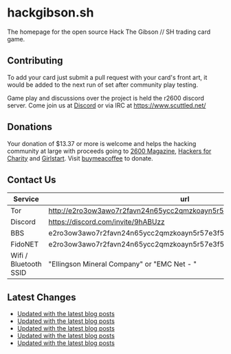 # hackgibson.sh
The homepage for the open source Hack The Gibson // SH trading card game.


## Contributing

To add your card just submit a pull request with your card's front art, it would be added to the next run of set after community play testing.

Game play and discussions over the project is held the r2600 discord server. Come join us at [Discord](https://discord.com/invite/9hABUzz) or via IRC at https://www.scuttled.net/


## Donations

Your donation of $13.37 or more is welcome and helps the hacking community at large with proceeds going to [2600 Magazine](https://2600.com/), [Hackers for Charity](https://hackersforcharity.org) and [Girlstart](https://girlstart.org).  Visit [buymeacoffee](https://www.buymeacoffee.com/hackgibson.sh) to donate.


## Contact Us

Service | url
-|-
Tor | http://e2ro3ow3awo7r2favn24n65ycc2qmzkoayn5r57e3f56nvjwdcgg32ad.onion
Discord | https://discord.com/invite/9hABUzz
BBS | e2ro3ow3awo7r2favn24n65ycc2qmzkoayn5r57e3f56nvjwdcgg32ad.onion:23
FidoNET | e2ro3ow3awo7r2favn24n65ycc2qmzkoayn5r57e3f56nvjwdcgg32ad.onion:24554
Wifi / Bluetooth SSID | "Ellingson Mineral Company" or "EMC Net - <fidonet address>"

## Latest Changes
<!-- BLOG-POST-LIST:START -->
- [Updated with the latest blog posts](https://github.com/DFW2600/hackgibson.sh/commit/d56f76d2f6f52653c79fd06d0ce75063b690cd0b)
- [Updated with the latest blog posts](https://github.com/DFW2600/hackgibson.sh/commit/238734de51025ed83438d82b474518822ececa21)
- [Updated with the latest blog posts](https://github.com/DFW2600/hackgibson.sh/commit/b1ab9a24e52e9956f84bbc4e4a9936f9b1a8ad04)
- [Updated with the latest blog posts](https://github.com/DFW2600/hackgibson.sh/commit/b5c97308333bb23847b0a16b1834d43a49b36ac9)
- [Updated with the latest blog posts](https://github.com/DFW2600/hackgibson.sh/commit/ab26e279ef35d0c7cdfa3e94fe01ba81bd9f8795)
<!-- BLOG-POST-LIST:END -->

